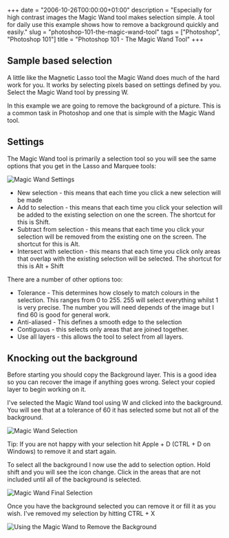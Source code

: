 +++
date = "2006-10-26T00:00:00+01:00"
description = "Especially for high contrast images the Magic Wand tool makes selection simple. A tool for daily use this example shows how to remove a background quickly and easily."
slug = "photoshop-101-the-magic-wand-tool"
tags = ["Photoshop", "Photoshop 101"]
title = "Photoshop 101 - The Magic Wand Tool"
+++

## Sample based selection

A little like the Magnetic Lasso tool the Magic Wand does much of the hard work
for you. It works by selecting pixels based on settings defined by you. Select
the Magic Wand tool by pressing W.

In this example we are going to remove the background of a picture. This is a
common task in Photoshop and one that is simple with the Magic Wand tool.

## Settings

The Magic Wand tool is primarily a selection tool so you will see the same
options that you get in the Lasso and Marquee tools:

![Magic Wand Settings][1]

- New selection - this means that each time you click a new selection will be
  made
- Add to selection - this means that each time you click your selection will be
  added to the existing selection on one the screen. The shortcut for this is
  Shift.
- Subtract from selection - this means that each time you click your selection
  will be removed from the existing one on the screen. The shortcut for this is
  Alt.
- Intersect with selection - this means that each time you click only areas that
  overlap with the existing selection will be selected. The shortcut for this is
  Alt + Shift

There are a number of other options too:

- Tolerance - This determines how closely to match colours in the selection.
  This ranges from 0 to 255. 255 will select everything whilst 1 is very
  precise. The number you will need depends of the image but I find 60 is good
  for general work.
- Anti-aliased - This defines a smooth edge to the selection
- Contiguous - this selects only areas that are joined together.
- Use all layers - this allows the tool to select from all layers.

## Knocking out the background

Before starting you should copy the Background layer. This is a good idea so you
can recover the image if anything goes wrong. Select your copied layer to begin
working on it.

I've selected the Magic Wand tool using W and clicked into the background. You
will see that at a tolerance of 60 it has selected some but not all of the
background.

![Magic Wand Selection][2]

Tip: If you are not happy with your selection hit Apple + D (CTRL + D on
Windows) to remove it and start again.

To select all the background I now use the add to selection option. Hold shift
and you will see the icon change. Click in the areas that are not included until
all of the background is selected.

![Magic Wand Final Selection][3]

Once you have the background selected you can remove it or fill it as you wish.
I've removed my selection by hitting CTRL + X

![Using the Magic Wand to Remove the Background][4]

[1]: /images/articles/magic_wand_optoins.jpg "Magic Wand Settings"
[2]: /images/articles/wand_first_selection.jpg "Magic Wand Selection"
[3]: /images/articles/wand_final_selection.jpg "Magic Wand Final Selection"
[4]:
  /images/articles/wand_no_background.jpg
  "Using the Magic Wand to Remove the Background"
